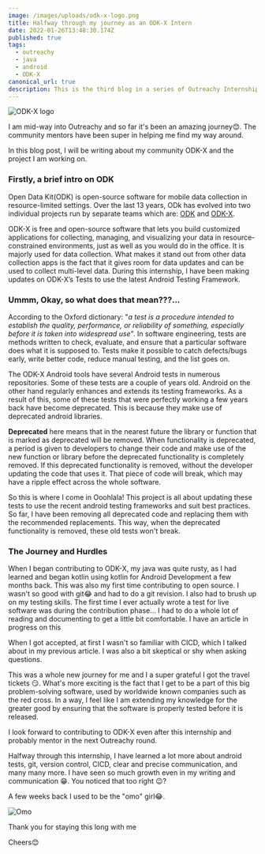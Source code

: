 ```yaml
---
image: /images/uploads/odk-x-logo.png
title: Halfway through my journey as an ODK-X Intern
date: 2022-01-26T13:48:30.174Z
published: true
tags:
  - outreachy
  - java
  - android
  - ODK-X
canonical_url: true
description: This is the third blog in a series of Outreachy Internship blogs.
---
```

![ODK-X logo](/images/uploads/odk-x-logo.png "ODK-X logo")

I am mid-way into Outreachy and so far it's been an amazing journey😊. The community mentors have been super in helping me find my way around.

In this blog post, I will be writing about my community ODK-X and the project I am working on.

### **Firstly, a brief intro on ODK**

Open Data Kit(ODK) is open-source software for mobile data collection in resource-limited settings. Over the last 13 years, ODk has evolved into two individual projects run by separate teams which are: [ODK](https://getodk.org/) and [ODK-X](https://odk-x.org/).

ODK-X is free and open-source software that lets you build customized applications for collecting, managing, and visualizing your data in resource-constrained environments, just as well as you would do in the office. It is majorly used for data collection. What makes it stand out from other data collection apps is the fact that it gives room for data updates and can be used to collect multi-level data. During this internship, I have been making updates on ODK-X’s Tests to use the latest Android Testing Framework.

### **Ummm, Okay, so what does that mean???...**

According to the Oxford dictionary: "*a test is a procedure intended to establish the quality, performance, or reliability of something, especially before it is taken into widespread use*". In software engineering, tests are methods written to check, evaluate, and ensure that a particular software does what it is supposed to. Tests make it possible to catch defects/bugs early, write better code, reduce manual testing, and the list goes on.

The ODK-X Android tools have several Android tests in numerous repositories. Some of these tests are a couple of years old. Android on the other hand regularly enhances and extends its testing frameworks. As a result of this, some of these tests that were perfectly working a few years back have become deprecated. This is because they make use of deprecated android libraries.

**Deprecated** here means that in the nearest future the library or function that is marked as deprecated will be removed. When functionality is deprecated, a period is given to developers to change their code and make use of the new function or library before the deprecated functionality is completely removed. If this deprecated functionality is removed, without the developer updating the code that uses it. That piece of code will break, which may have a ripple effect across the whole software.

So this is where I come in Ooohlala! This project is all about updating these tests to use the recent android testing frameworks and suit best practices. So far, I have been removing all deprecated code and replacing them with the recommended replacements. This way, when the deprecated functionality is removed, these old tests won't break.

### **The Journey and Hurdles**

When I began contributing to ODK-X, my java was quite rusty, as I had learned and began kotlin using kotlin for Android Development a few months back. This was also my first time contributing to open source. I wasn't so good with git😂 and had to do a git revision. I also had to brush up on my testing skills. The first time I ever actually wrote a test for live software was during the contribution phase... I had to do a whole lot of reading and documenting to get a little bit comfortable. I have an article in progress on this

When I got accepted, at first I wasn't so familiar with CICD, which I talked about in my previous article. I was also a bit skeptical or shy when asking questions. 

This was a whole new journey for me and I a super grateful I got the travel tickets 😏. What's more exciting is the fact that I get to be a part of this big problem-solving software, used by worldwide known companies such as the red cross. In a way, I feel like I am extending my knowledge for the greater good by ensuring that the software is properly tested before it is released.

I look forward to contributing to ODK-X even after this internship and probably mentor in the next Outreachy round.

Halfway through this internship, I have learned a lot more about android tests, git, version control, CICD, clear and precise communication, and many many more. I have seen so much growth even in my writing and communication 😁. You noticed that too right 😉?

A few weeks back I used to be the "omo" girl😂.

![Omo](/images/uploads/28be92baee76480eb493cc53f96895dc.jpg "Omo")

Thank you for staying this long with me

Cheers😊